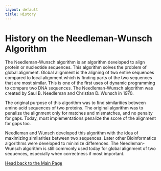 ```yaml
---
layout: default
title: History
---
```

# History on the Needleman-Wunsch Algorithm

   The Needleman-Wunsch algorithm is an algorithm developed to align protein or
nucleotide sequences. This algorithm solves the problem of global alignment. Global alignment
is the aligning of two entire sequences compared to local alignment which is finding parts of the
two sequences that are most similar. This is one of the first uses of dynamic programming to
compare two DNA sequences. The Needleman-Wunsch algorithm was created by Saul B.
Needleman and Christian D. Wunsch in 1970.

  The original purpose of this algorithm was to find similarities between amino acid
sequences of two proteins. The original algorithm was to penalize the alignment only for
matches and mismatches, and no penalty for gaps. Today, most implementations penalize the
score of the alignment for gaps too.

  Needleman and Wunsch developed this algorithm with the idea of maximizing
similarities between two sequences. Later other Bioinformatics algorithms were developed to
minimize differences. The Needleman-Wunsch algorithm is still commonly used today for global
alignment of two sequences, especially when correctness if most important.

[Head back to the Main Page](https://jsebcort.github.io/NeedlemanWunsch/)
